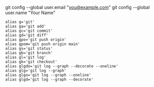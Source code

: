 

                            
git config --global user.email "you@example.com"
git config --global user.name "Your Name"        
                            

```
alias g='git'
alias ga='git add'
alias gc='git commit'
alias gd='git diff'
alias gpo='git push origin'
alias gpom='git push origin main'
alias gs='git status'
alias gb='git branch'
alias gl='git log'
alias gk='git checkout'
alias glgdo='git log --graph --decorate --oneline'
alias glg='git log --graph'
alias glgo='git log --graph --oneline'
alias glgd='git log --graph --decorate'
```
